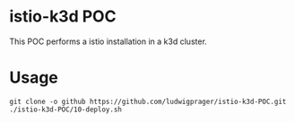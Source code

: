 # istio-k3d POC

This POC performs a istio installation in a k3d cluster.

# Usage
```
git clone -o github https://github.com/ludwigprager/istio-k3d-POC.git
./istio-k3d-POC/10-deploy.sh
```
